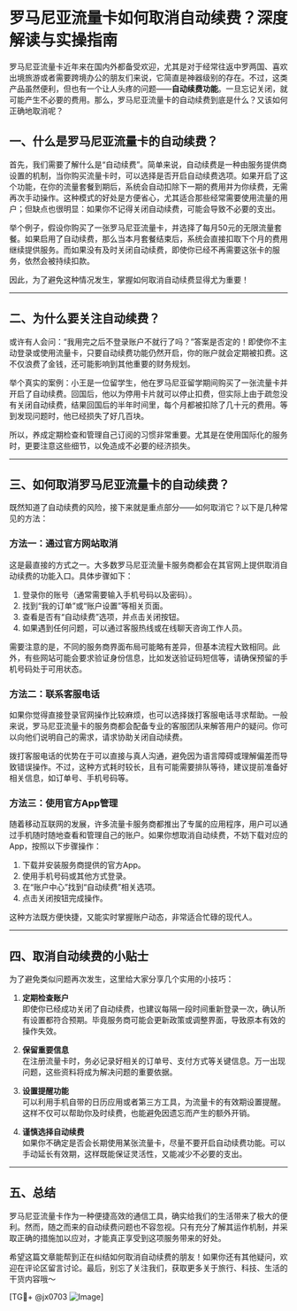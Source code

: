 # 罗马尼亚流量卡如何取消自动续费？深度解读与实操指南

罗马尼亚流量卡近年来在国内外都备受欢迎，尤其是对于经常往返中罗两国、喜欢出境旅游或者需要跨境办公的朋友们来说，它简直是神器级别的存在。不过，这类产品虽然便利，但也有一个让人头疼的问题——**自动续费功能**。一旦忘记关闭，就可能产生不必要的费用。那么，罗马尼亚流量卡的自动续费到底是什么？又该如何正确地取消呢？

## 一、什么是罗马尼亚流量卡的自动续费？

首先，我们需要了解什么是“自动续费”。简单来说，自动续费是一种由服务提供商设置的机制，当你购买流量卡时，可以选择是否开启自动续费选项。如果开启了这个功能，在你的流量套餐到期后，系统会自动扣除下一期的费用并为你续费，无需再次手动操作。这种模式的好处是方便省心，尤其适合那些经常需要使用流量的用户；但缺点也很明显：如果你不记得关闭自动续费，可能会导致不必要的支出。

举个例子，假设你购买了一张罗马尼亚流量卡，并选择了每月50元的无限流量套餐。如果启用了自动续费，那么当本月套餐结束后，系统会直接扣取下个月的费用继续提供服务。而如果没有及时关闭自动续费，即使你已经不再需要这张卡的服务，依然会被持续扣款。

因此，为了避免这种情况发生，掌握如何取消自动续费显得尤为重要！

---

## 二、为什么要关注自动续费？

或许有人会问：“我用完之后不登录账户不就行了吗？”答案是否定的！即使你不主动登录或使用流量卡，只要自动续费功能仍然开启，你的账户就会定期被扣费。这不仅浪费了金钱，还可能影响到其他重要的财务规划。

举个真实的案例：小王是一位留学生，他在罗马尼亚留学期间购买了一张流量卡并开启了自动续费。回国后，他以为停用卡片就可以停止扣费，但实际上由于疏忽没有关闭自动续费，结果回国后的半年时间里，每个月都被扣除了几十元的费用。等到发现问题时，他已经损失了好几百块。

所以，养成定期检查和管理自己订阅的习惯非常重要。尤其是在使用国际化的服务时，更要注意这些细节，以免造成不必要的经济损失。

---

## 三、如何取消罗马尼亚流量卡的自动续费？

既然知道了自动续费的风险，接下来就是重点部分——如何取消它？以下是几种常见的方法：

### 方法一：通过官方网站取消
这是最直接的方式之一。大多数罗马尼亚流量卡服务商都会在其官网上提供取消自动续费的功能入口。具体步骤如下：

1. 登录你的账号（通常需要输入手机号码以及密码）。
2. 找到“我的订单”或“账户设置”等相关页面。
3. 查看是否有“自动续费”选项，并点击关闭按钮。
4. 如果遇到任何问题，可以通过客服热线或在线聊天咨询工作人员。

需要注意的是，不同的服务商界面布局可能略有差异，但基本流程大致相同。此外，有些网站可能会要求验证身份信息，比如发送验证码短信等，请确保预留的手机号码处于可用状态。

### 方法二：联系客服电话
如果你觉得直接登录官网操作比较麻烦，也可以选择拨打客服电话寻求帮助。一般来说，罗马尼亚流量卡的服务商都会配备专业的客服团队来解答用户的疑问。你可以向他们说明自己的需求，请求协助关闭自动续费。

拨打客服电话的优势在于可以直接与真人沟通，避免因为语言障碍或理解偏差而导致错误操作。不过，这种方式耗时较长，且有可能需要排队等待，建议提前准备好相关信息，如订单号、手机号码等。

### 方法三：使用官方App管理
随着移动互联网的发展，许多流量卡服务商都推出了专属的应用程序，用户可以通过手机随时随地查看和管理自己的账户。如果你想取消自动续费，不妨下载对应的App，按照以下步骤操作：

1. 下载并安装服务商提供的官方App。
2. 使用手机号码或其他方式登录。
3. 在“账户中心”找到“自动续费”相关选项。
4. 点击关闭按钮完成操作。

这种方法既方便快捷，又能实时掌握账户动态，非常适合忙碌的现代人。

---

## 四、取消自动续费的小贴士

为了避免类似问题再次发生，这里给大家分享几个实用的小技巧：

1. **定期检查账户**  
   即使你已经成功关闭了自动续费，也建议每隔一段时间重新登录一次，确认所有设置都符合预期。毕竟服务商可能会更新政策或调整界面，导致原本有效的操作失效。

2. **保留重要信息**  
   在注册流量卡时，务必记录好相关的订单号、支付方式等关键信息。万一出现问题，这些资料将成为解决问题的重要依据。

3. **设置提醒功能**  
   可以利用手机自带的日历应用或者第三方工具，为流量卡的有效期设置提醒。这样不仅可以帮助你及时续费，也能避免因遗忘而产生的额外开销。

4. **谨慎选择自动续费**  
   如果你不确定是否会长期使用某张流量卡，尽量不要开启自动续费功能。可以手动延长有效期，这样既能保证灵活性，又能减少不必要的支出。

---

## 五、总结

罗马尼亚流量卡作为一种便捷高效的通信工具，确实给我们的生活带来了极大的便利。然而，随之而来的自动续费问题也不容忽视。只有充分了解其运作机制，并采取正确的措施加以应对，才能真正享受到这项服务带来的好处。

希望这篇文章能帮到正在纠结如何取消自动续费的朋友！如果你还有其他疑问，欢迎在评论区留言讨论。最后，别忘了关注我们，获取更多关于旅行、科技、生活的干货内容哦～

[TG💪+ @jx0703 ![Image](https://github.com/user-attachments/assets/dbca1d08-cadb-493c-b0ec-ad6f7a83f270)]
